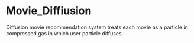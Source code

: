 # Movie_Diffiusion
Diffusion movie recommendation system treats each movie as a particle in compressed gas in which user particle diffuses.
